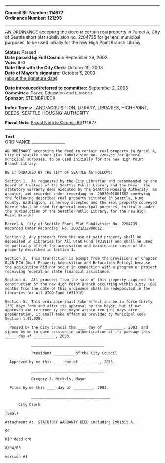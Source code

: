 * * * * *  
  
**Council Bill Number: [](#h0)[](#h2)114677**   
**Ordinance Number: 121293**  
  
* * * * *  
  
AN ORDINANCE accepting the deed to certain real property in Parcel A, City of Seattle short plat subdivision no. 2204735 for general municipal purposes, to be used initially for the new High Point Branch Library.  
  
**Status:** Passed   
**Date passed by Full Council:** September 29, 2003   
**Vote:** 9-0   
**Date filed with the City Clerk:** October 10, 2003   
**Date of Mayor's signature:** October 9, 2003   
[(about the signature date)](/~public/approvaldate.htm)   
  
  
**Date introduced/referred to committee:** September 2, 2003   
**Committee:** Parks, Education and Libraries   
**Sponsor:** STEINBRUECK   
  
**Index Terms:** LAND-ACQUISITION, LIBRARY, LIBRARIES, HIGH-POINT, DEEDS, SEATTLE-HOUSING-AUTHORITY  
  
**Fiscal Note:** [Fiscal Note to Council Bill](http://clerk.seattle.gov/~public/fnote/114677.htm)[](#h1)[](#h3)114677  
  
* * * * *  
  
**Text**  
      ORDINANCE _________________  
  
    AN ORDINANCE accepting the deed to certain real property in Parcel A,  
    City of Seattle short plat subdivision no. 2204735 for general  
    municipal purposes, to be used initially for the new High Point  
    Branch Library.  
  
    BE IT ORDAINED BY THE CITY OF SEATTLE AS FOLLOWS:  
  
    Section 1.  As requested by the City Librarian and recommended by the  
    Board of Trustees of the Seattle Public Library and the Mayor, the  
    statutory warranty deed executed by the Seattle Housing Authority, as  
    grantor, and recorded under recording no. 20030401001862 conveying  
    the following described real property situated in Seattle, King  
    County, Washington, is hereby accepted and the real property conveyed  
    herein shall be used for general municipal purposes, initially under  
    the jurisdiction of the Seattle Public Library, for the new High  
    Point Branch:  
  
    Parcel A, City of Seattle Short Plat Subdivision No. 2204735,  
    Recorded Under Recording  No. 20021212900012.  
  
    Section 2. Any proceeds from the use of said property shall be  
    deposited in Libraries for All UTGO Fund (#31910) and shall be used  
    to partially offset the acquisition and maintenance costs of the  
    property described in Section 1.  
  
    Section 3.  This transaction is exempt from the provisions of Chapter  
    8.26 RCW (Real Property Acquisition and Relocation Policy) because  
    the acquisition did not occur in connection with a program or project  
    receiving federal or state financial assistance.  
  
    Section 4.  All proceeds from the sale of this property acquired for  
    construction of the new High Point Branch occurring within sixty (60)  
    months from the date of this ordinance shall be redeposited in the  
    Libraries for All UTGO Fund (#31910).  
  
    Section 5.  This ordinance shall take effect and be in force thirty  
    (30) days from and after its approval by the Mayor, but if not  
    approved and returned by the Mayor within ten (10) days after  
    presentation, it shall take effect as provided by Municipal Code  
    Section 1.01.020.  
  
      Passed by the City Council the ____ day of _________, 2003, and  
    signed by me in open session in authentication of its passage this  
    _____ day of __________, 2003.  
  
                _________________________________  
  
                President __________of the City Council  
  
      Approved by me this ____ day of _________, 2003.  
  
                _________________________________  
  
                Gregory J. Nickels, Mayor  
  
      Filed by me this ____ day of _________, 2003.  
  
                ____________________________________  
  
          City Clerk  
  
    (Seal)  
  
    Attachment A:  STATUTORY WARRANTY DEED including Exhibit A.  
  
    SC  
  
    HIP deed ord  
  
    8/04/03  
  
    version #1  

